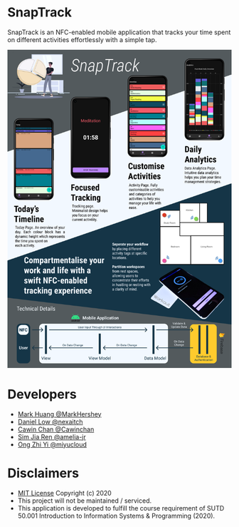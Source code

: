# SnapTrack

SnapTrack is an NFC-enabled mobile application that tracks your time spent on different activities effortlessly with a simple tap.

![](Docs/imgs/poster.png)

# Developers 

- [Mark Huang @MarkHershey](https://github.com/MarkHershey)
- [Daniel Low @nexaitch](https://github.com/nexaitch)
- [Cawin Chan @Cawinchan](https://github.com/Cawinchan)
- [Sim Jia Ren @amelia-jr](https://github.com/amelia-jr)
- [Ong Zhi Yi @miyucloud](https://github.com/miyucloud)

# Disclaimers 

- [MIT License](LICENSE) Copyright (c) 2020
- This project will not be maintained / serviced. 
- This application is developed to fulfill the course requirement of SUTD 50.001 Introduction to Information Systems & Programming (2020). 
